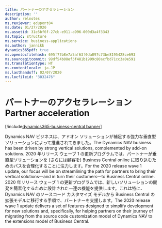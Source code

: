 ```yaml
---
title: パートナーのアクセラレーション
description: ''
author: relnotes
ms.reviewer: edupont04
ms.date: 01/27/2020
ms.assetid: 31e5bf6f-27cb-e911-a996-000d3a4f3343
ms.topic: structure
ms.service: business-applications
ms.author: jannikb
dynamics365pdf: true
ms.openlocfilehash: 695f77b8e7a5af63f0da097c73be8195428ce693
ms.sourcegitcommit: 99df54b08ef3f481b1999c80acfbd71cc3a0e591
ms.translationtype: HT
ms.contentlocale: ja-JP
ms.lasthandoff: 02/07/2020
ms.locfileid: "3032476"
---
```

# <a name="partner-acceleration"></a><span data-ttu-id="f1d49-102">パートナーのアクセラレーション</span><span class="sxs-lookup"><span data-stu-id="f1d49-102">Partner acceleration</span></span>

[!include[dynamics365-business-central banner](../includes/dynamics365-business-central.md)]

<!--structure start-->
<span data-ttu-id="f1d49-103">Dynamics NAV ビジネスは、アドオン ソリューションが補足する強力な垂直型ソリューションによって推進されてきました。</span><span class="sxs-lookup"><span data-stu-id="f1d49-103">The Dynamics NAV business has been driven by strong vertical solutions, complemented by add-on solutions.</span></span> <span data-ttu-id="f1d49-104">2020 年リリース ウェーブ 1 の更新プログラムでは、パートナーが垂直型ソリューションを (さらには顧客を) Business Central online に取り込むためのパスを合理化することに注力します。</span><span class="sxs-lookup"><span data-stu-id="f1d49-104">For the 2020 release wave 1 update, our focus will be on streamlining the path for partners to bring their vertical solutions—and in turn their customers—to Business Central online.</span></span> <span data-ttu-id="f1d49-105">2020 年リリース ウェーブ 1 の更新プログラムでは、新しいソリューションの開発を簡素化するために設計された一連の機能を提供します。これは特に、Dynamics NAV のソースコード カスタマイズ モデルから Business Central の拡張モデルに移行する手順で、パートナーを支援します。</span><span class="sxs-lookup"><span data-stu-id="f1d49-105">The 2020 release wave 1 update delivers a set of features designed to simplify development for new solutions and, specifically, for helping partners on their journey of migrating from the source code customization model of Dynamics NAV to the extensions model of Business Central.</span></span>
<!--structure end-->




